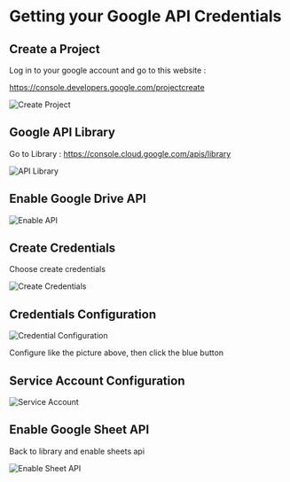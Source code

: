 # Getting your Google API Credentials


## Create a Project

Log in to your google account and go to this website : 

https://console.developers.google.com/projectcreate

![Create Project](https://user-images.githubusercontent.com/22088378/95924983-e626bb00-0de2-11eb-8660-bc5f5b29d2f4.png)

## Google API Library

Go to Library : 
https://console.cloud.google.com/apis/library

![API Library](https://user-images.githubusercontent.com/22088378/95925324-bd52f580-0de3-11eb-977a-22406e014144.png)

## Enable Google Drive API

![Enable API](https://user-images.githubusercontent.com/22088378/95926714-24be7480-0de7-11eb-9f9d-c2efbf651018.png)

## Create Credentials

Choose create credentials

![Create Credentials](https://user-images.githubusercontent.com/22088378/95926390-600c7380-0de6-11eb-9f6a-f9705a1e1213.png)

## Credentials Configuration

![Credential Configuration](https://user-images.githubusercontent.com/22088378/95925734-c5f7fb80-0de4-11eb-867a-17e8e57fa309.png)

Configure like the picture above, then click the blue button

## Service Account Configuration

![Service Account](https://user-images.githubusercontent.com/22088378/95925829-05264c80-0de5-11eb-84f7-aa8b9b045e5d.png)

## Enable Google Sheet API

Back to library and enable sheets api

![Enable Sheet API](https://user-images.githubusercontent.com/22088378/95925956-4880bb00-0de5-11eb-9924-65ccb8f334d7.png)
